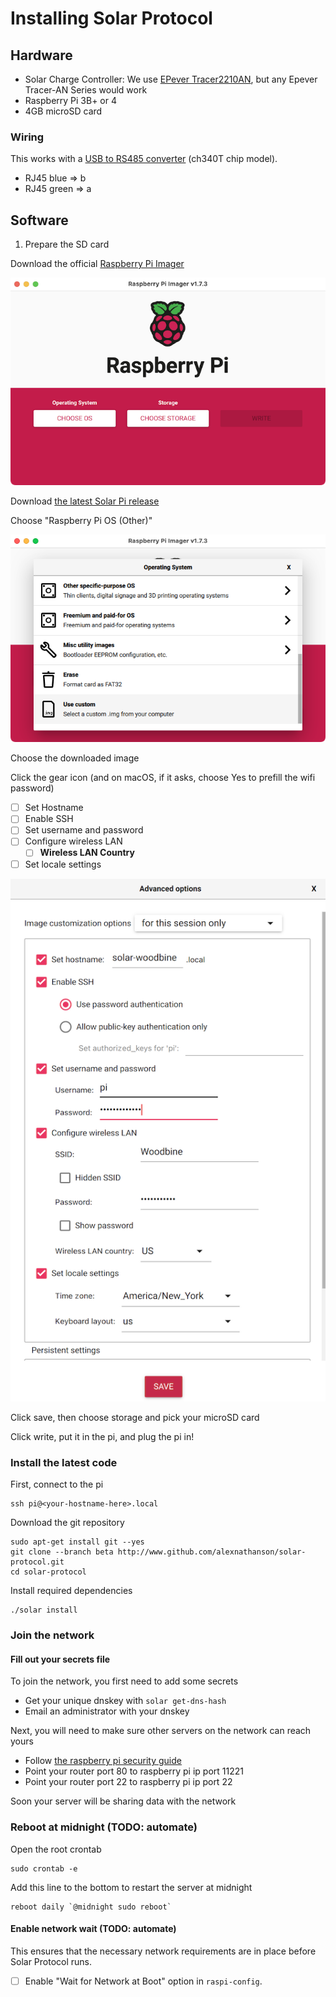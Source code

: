 # Installing Solar Protocol

## Hardware

* Solar Charge Controller: We use [EPever Tracer2210AN](https://www.epever.com/product/tracer-an-10-40a-mppt-charge-controller/), but any Epever Tracer-AN Series would work
* Raspberry Pi 3B+ or 4
* 4GB microSD card

### Wiring

This works with a [USB to RS485 converter](https://www.sparkfun.com/products/15938) (ch340T chip model).

* RJ45 blue => b
* RJ45 green => a

## Software

1. Prepare the SD card

Download the official [Raspberry Pi Imager](https://www.raspberrypi.com/software/)

![rpi imager screen](images/raspberry-pi-imager.png)

Download [the latest Solar Pi release](https://github.com/jedahan/solar-protocol/releases/download/1.0.0/image_2022-12-26-solar-pi.img.xz)

Choose "Raspberry Pi OS (Other)"

![choosing Use Custom](images/use-custom.png)

Choose the downloaded image

Click the gear icon (and on macOS, if it asks, choose Yes to prefill the wifi password)

- [ ] Set Hostname
- [ ] Enable SSH
- [ ] Set username and password
- [ ] Configure wireless LAN
    - [ ] **Wireless LAN Country**
- [ ] Set locale settings

![image of needed options](images/raspberry-pi-advanced-options.png)

Click save, then choose storage and pick your microSD card

Click write, put it in the pi, and plug the pi in!

### Install the latest code

First, connect to the pi

    ssh pi@<your-hostname-here>.local

Download the git repository

    sudo apt-get install git --yes
    git clone --branch beta http://www.github.com/alexnathanson/solar-protocol.git
    cd solar-protocol

Install required dependencies

    ./solar install

### Join the network

#### Fill out your secrets file

To join the network, you first need to add some secrets

* Get your unique dnskey with `solar get-dns-hash`
* Email an administrator with your dnskey

Next, you will need to make sure other servers on the network can reach yours

* Follow [the raspberry pi security guide](https://www.raspberrypi.com/documentation/computers/configuration.html#securing-your-raspberry-pi)
* Point your router port 80 to raspberry pi ip port 11221
* Point your router port 22 to raspberry pi ip port 22

Soon your server will be sharing data with the network

### Reboot at midnight (TODO: automate)

Open the root crontab

    sudo crontab -e

Add this line to the bottom to restart the server at midnight

    reboot daily `@midnight sudo reboot`

#### Enable network wait (TODO: automate)

This ensures that the necessary network requirements are in place before Solar Protocol runs.

- [ ] Enable "Wait for Network at Boot" option in `raspi-config`.
